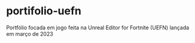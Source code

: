 # portifolio-uefn
Portfólio focada em jogo feita na Unreal Editor for Fortnite (UEFN) lançada em  março de 2023
